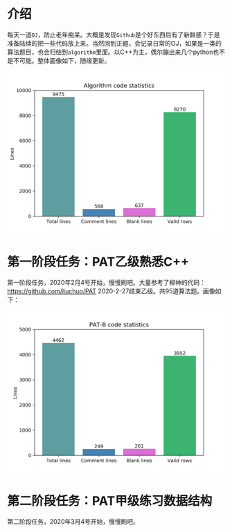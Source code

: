 # 介绍

每天一道`OJ`，防止老年痴呆。大概是发现`Github`是个好东西后有了新鲜感？于是准备陆续的把一些代码放上来。当然回到正题，会记录日常的OJ，如果是一类的算法题目，也会归结到`algorithm`里面。以C++为主，偶尔蹦出来几个python也不是不可能。整体画像如下，随缘更新。

<p align="center">
    <img src="./portrait.png" alt="portrait">
</p>

# 第一阶段任务：PAT乙级熟悉C++

第一阶段任务，2020年2月4号开始，慢慢刷吧。大量参考了柳神的代码：https://github.com/liuchuo/PAT
2020-2-27结束乙级。共95道算法题。画像如下：

<p align="center">
    <img src="./PAT-B.png" alt="portrait">
</p>

# 第二阶段任务：PAT甲级练习数据结构

第二阶段任务，2020年3月4号开始，慢慢刷吧。
